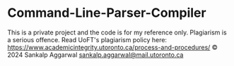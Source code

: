 # Command-Line-Parser-Compiler
This is a private project and the code is for my reference only. Plagiarism is a serious offence. Read UoFT's plagiarism policy here: https://www.academicintegrity.utoronto.ca/process-and-procedures/ © 2024 Sankalp Aggarwal sankalp.aggarwal@mail.utoronto.ca
